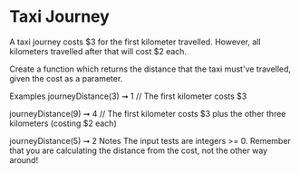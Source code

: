 # Taxi Journey

A taxi journey costs $3 for the first kilometer travelled. However, all kilometers travelled after that will cost $2 each.

Create a function which returns the distance that the taxi must've travelled, given the cost as a parameter.

Examples
journeyDistance(3) ➞ 1
// The first kilometer costs $3

journeyDistance(9) ➞ 4
// The first kilometer costs $3 plus the other three kilometers (costing $2 each)

journeyDistance(5) ➞ 2
Notes
The input tests are integers >= 0.
Remember that you are calculating the distance from the cost, not the other way around!
